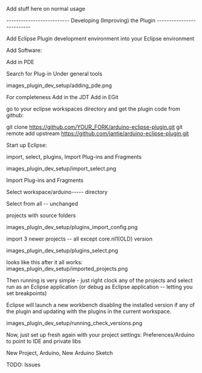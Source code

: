 
Add stuff here on normal usage



-------------------------- Developing (Improving) the Plugin --------------------------

Add Eclipse Plugin development environment into your Eclipse environment



Add Software:

Add in PDE

Search for Plug-in
Under general tools

images_plugin_dev_setup/adding_pde.png

For completeness
Add in the JDT
Add in EGit



go to your eclipse workspaces directory and get the plugin code from github:

git clone  https://github.com/YOUR_FORK/arduino-eclipse-plugin.git
git remote add upstream https://github.com/jantje/arduino-eclipse-plugin.git


Start up Eclipse:

import, select, plugins, Import Plug-ins and Fragments

images_plugin_dev_setup/import_select.png

Import Plug-ins and Fragments

Select workspace/arduino----- directory

Select from all -- unchanged

projects with source folders

images_plugin_dev_setup/plugins_import_config.png


import 3 newer projects -- all except core.nl1(OLD) version 

images_plugin_dev_setup/plugins_select.png

looks like this after it all works:
images_plugin_dev_setup/imported_projects.png


Then running is very simple - just right clock any of the projects and select run as an Eclipse application (or debug as Eclipse application -- letting you set breakpoints)

Eclipse will launch a new workbench disabling the installed version if any of the plugin and updating with the plugins in the current workspace.


images_plugin_dev_setup/running_check_versions.png


Now, just set up fresh again with your project settings:
Preferences/Arduino to point to IDE and private libs

New Project, Arduino, New Arduino Sketch

TODO: Issues


